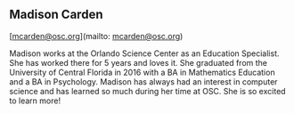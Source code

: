 ## Madison Carden

[mcarden@osc.org](mailto: mcarden@osc.org)

Madison works at the Orlando Science Center as an Education Specialist. She has worked there for 5 years and loves it. She graduated from the University of Central Florida in 2016 with a BA in Mathematics Education and a BA in Psychology. Madison has always had an interest in computer science and has learned so much during her time at OSC. She is so excited to learn more! 
